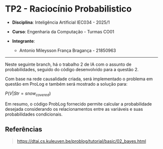 # TP2 - Raciocínio Probabilistico

- **Disciplina**: Inteligência Artificial IEC034 - 2025/1
- **Curso**: Engenharia da Computação - Turmas CO01 

- **Integrante**:

  - Antonio Mileysson França Bragança - 21850963

---
Neste seguinte branch, há o trabalho 2 de IA com o assunto de probabilidades, seguido do código desenvolvido para a questão 2.

Com base na rede causalidade criada, será implementado o problema em questão em ProLog e também será mostrado a solução para:

$P(V | Str = snow_{covered})$


Em resumo, o código ProbLog fornecido permite calcular a probabilidade desejada considerando os relacionamentos entre as variáveis e suas probabilidades condicionais.


## Referências
 
> https://dtai.cs.kuleuven.be/problog/tutorial/basic/02_bayes.html



